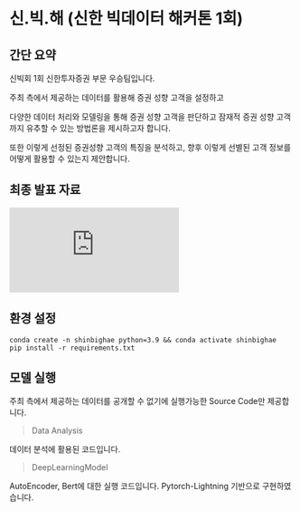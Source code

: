 # 신.빅.해 (신한 빅데이터 해커톤 1회)

## 간단 요약

신빅회 1회 신한투자증권 부문 우승팀입니다.


주최 측에서 제공하는 데이터를 활용해 증권 성향 고객을 설정하고 

다양한 데이터 처리와 모델링을 통해 증권 성향 고객을 판단하고 잠재적 증권 성향 고객까지 유추할 수 있는 방법론을 제시하고자 합니다.

또한 이렇게 선정된 증권성향 고객의 특징을 분석하고, 향후 이렇게 선별된 고객 정보를 어떻게 활용할 수 있는지 제안합니다.

## 최종 발표 자료

![최종발표ppt.pdf](https://github.com/CHLee0801/ShinBigHae/files/9751241/ppt.pdf)

## 환경 설정
```
conda create -n shinbighae python=3.9 && conda activate shinbighae
pip install -r requirements.txt
```

## 모델 실행

주최 측에서 제공하는 데이터를 공개할 수 없기에 실행가능한 Source Code만 제공합니다.

> Data Analysis


데이터 분석에 활용된 코드입니다.

> DeepLearningModel


AutoEncoder, Bert에 대한 실행 코드입니다. Pytorch-Lightning 기반으로 구현하였습니다.